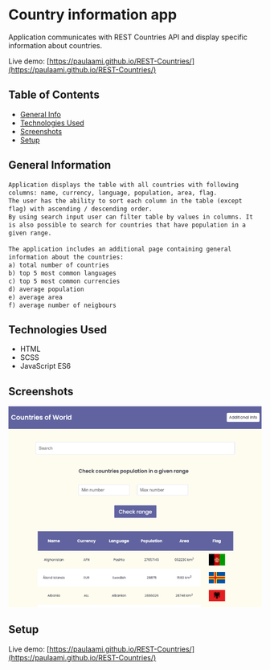 # Country information app

Application communicates with REST Countries API and display specific information about countries.

Live demo: [https://paulaami.github.io/REST-Countries/](https://paulaami.github.io/REST-Countries/)


## Table of Contents
* [General Info](#general-information)
* [Technologies Used](#technologies-used)
* [Screenshots](#screenshots)
* [Setup](#setup)


## General Information

    Application displays the table with all countries with following columns: name, currency, language, population, area, flag.
    The user has the ability to sort each column in the table (except flag) with ascending / descending order. 
    By using search input user can filter table by values in columns. It is also possible to search for countries that have population in a given range.
    
    The application includes an additional page containing general information about the countries:
    a) total number of countries
    b) top 5 most common languages
    c) top 5 most common currencies
    d) average population
    e) average area
    f) average number of neigbours


## Technologies Used

- HTML 
- SCSS
- JavaScript ES6


## Screenshots
![Country information app](./assets/images/screenshot.png)



## Setup
Live demo: [https://paulaami.github.io/REST-Countries/](https://paulaami.github.io/REST-Countries/)






